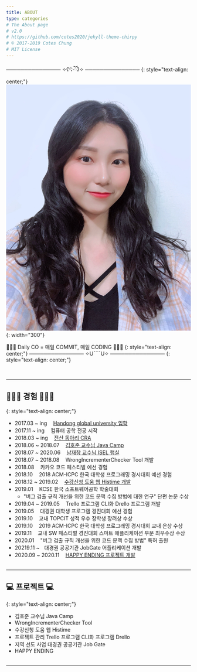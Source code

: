 ```yaml
---
title: ABOUT
type: categories
# The About page
# v2.0
# https://github.com/cotes2020/jekyll-theme-chirpy
# © 2017-2019 Cotes Chung
# MIT License
---
```


<!-- > **Note**: Add Markdown syntax content to file `tabs/about.md` and it will show up on this page. -->

─────────────── ✧ʕ·͡˔·ོʔ✧ ───────────────
{: style="text-align: center;"}
![my_photo](/assets/img/sample/myphoto.jpeg){: width="300"}

👩🏻‍💻 Daily CO = 매일 COMMIT, 매일 CODING 👩🏻‍💻
{: style="text-align: center;"}
─────────────── ✧U¯¯¯U✧ ───────────────
{: style="text-align: center;"}
<br/>

<br/>

---

## 🙍🏻‍♀️ 경험 🙍🏻‍♀️

{: style="text-align: center;"}
<br>

- 2017.03 ~ ing ㅤ[Handong global university 입학](http://www.handong.edu/eng/)
- 2017.11 ~ ing ㅤ컴퓨터 공학 전공 시작
- 2018.03 ~ ing ㅤ[전산 동아리 CRA](https://cra16.github.io/)
- 2018.06 ~ 2018.07 ㅤ[김호준 교수님 Java Camp]({{site.url}}/javacamp/2020/03/14/JavaCamp_%EA%B0%9C%EC%9A%94.html)
- 2018.07 ~ 2020.06 ㅤ[남재창 교수님 ISEL 랩실](https://isel.handong.edu)
- 2018.07 ~ 2018.08 ㅤWrongIncrementerChecker Tool 개발
- 2018.08 ㅤ카카오 코드 페스티벌 예선 경험
- 2018.10 ㅤ2018 ACM-ICPC 한국 대학생 프로그래밍 경시대회 예선 경험
- 2018.12 ~ 2019.02 ㅤ[수강신청 도움 웹 Histime 개발](https://github.com/cra16/histime)
- 2019.01 ㅤKCSE 한국 소프트웨어공학 학술대회
  - "버그 검출 규칙 개선을 위한 코드 문맥 수집 방법에 대한 연구" 단편 논문 수상
- 2019.04 ~ 2019.05 ㅤTrello 프로그램 CLI화 Drello 프로그램 개발
- 2019.05 ㅤ대경권 대학생 프로그램 경진대회 예선 경험
- 2019.10 ㅤ교내 TOPCIT 성적 우수 장학생 장려상 수상
- 2019.10 ㅤ2019 ACM-ICPC 한국 대학생 프로그래밍 경시대회 교내 은상 수상
- 2019.11 ㅤ교내 SW 페스티벌 경진대회 스마트 애플리케이션 부문 최우수상 수상
- 2020.01ㅤ "버그 검출 규칙 개선을 위한 코드 문맥 수집 방법" 특허 출원
- 20219.11 ~ㅤ대경권 공공기관 JobGate 어플리케이션 개발
- 2020.09 ~ 2020.11 ㅤ[HAPPY ENDING 프로젝트 개발]({{site.url}}/happy-ending/)
  <br/>
  <br/>

---

## 💻 프로젝트 💻

{: style="text-align: center;"}
<br/>

- 김호준 교수님 Java Camp
- WrongIncrementerChecker Tool
- 수강신청 도움 웹 Histime
- 프로젝트 관리 Trello 프로그램 CLI화 프로그램 Drello
- 지역 선도 사업 대경권 공공기관 Job Gate
- HAPPY ENDING
  <br/>
  <br/>

---
